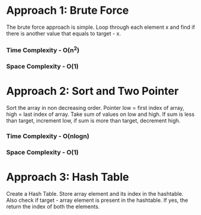 ​Approach 1: Brute Force
=============
The brute force approach is simple. Loop through each element x and find if there is another value that equals to target - x.

### Time Complexity - O(n<sup>2</sup>)
### Space Complexity - O(1)

Approach 2: Sort and Two Pointer
=============
Sort the array in non decreasing order. Pointer low = first index of array, high = last index of array. Take sum of values on low and high. 
If sum is less than target, increment low, if sum is more than target, decrement high.

### Time Complexity - O(nlogn)
### Space Complexity - O(1)

Approach 3: Hash Table
=============

Create a Hash Table. Store array element and its index in the hashtable. Also check if target - array element is present in the hashtable. If yes, the return the index of both the elements.

